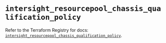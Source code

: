 # `intersight_resourcepool_chassis_qualification_policy`

Refer to the Terraform Registry for docs: [`intersight_resourcepool_chassis_qualification_policy`](https://registry.terraform.io/providers/ciscodevnet/intersight/1.0.71/docs/resources/resourcepool_chassis_qualification_policy).
